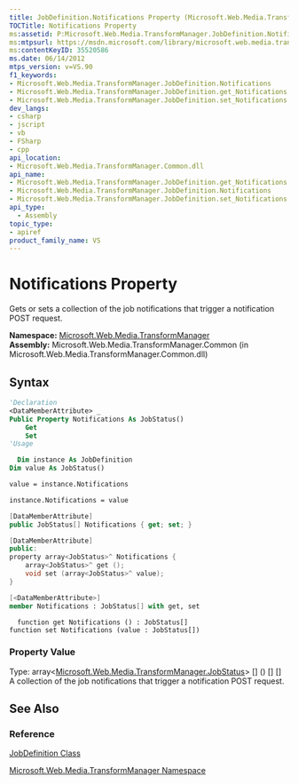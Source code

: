 ```yaml
---
title: JobDefinition.Notifications Property (Microsoft.Web.Media.TransformManager)
TOCTitle: Notifications Property
ms:assetid: P:Microsoft.Web.Media.TransformManager.JobDefinition.Notifications
ms:mtpsurl: https://msdn.microsoft.com/library/microsoft.web.media.transformmanager.jobdefinition.notifications(v=VS.90)
ms:contentKeyID: 35520586
ms.date: 06/14/2012
mtps_version: v=VS.90
f1_keywords:
- Microsoft.Web.Media.TransformManager.JobDefinition.Notifications
- Microsoft.Web.Media.TransformManager.JobDefinition.get_Notifications
- Microsoft.Web.Media.TransformManager.JobDefinition.set_Notifications
dev_langs:
- csharp
- jscript
- vb
- FSharp
- cpp
api_location:
- Microsoft.Web.Media.TransformManager.Common.dll
api_name:
- Microsoft.Web.Media.TransformManager.JobDefinition.get_Notifications
- Microsoft.Web.Media.TransformManager.JobDefinition.Notifications
- Microsoft.Web.Media.TransformManager.JobDefinition.set_Notifications
api_type:
  - Assembly
topic_type:
- apiref
product_family_name: VS
---
```


# Notifications Property

Gets or sets a collection of the job notifications that trigger a notification POST request.

**Namespace:**  [Microsoft.Web.Media.TransformManager](microsoft-web-media-transformmanager-namespace.md)  
**Assembly:**  Microsoft.Web.Media.TransformManager.Common (in Microsoft.Web.Media.TransformManager.Common.dll)

## Syntax

```vb
'Declaration
<DataMemberAttribute> _
Public Property Notifications As JobStatus()
    Get
    Set
'Usage

  Dim instance As JobDefinition
Dim value As JobStatus()

value = instance.Notifications

instance.Notifications = value
```

```csharp
[DataMemberAttribute]
public JobStatus[] Notifications { get; set; }
```

```cpp
[DataMemberAttribute]
public:
property array<JobStatus>^ Notifications {
    array<JobStatus>^ get ();
    void set (array<JobStatus>^ value);
}
```

``` fsharp
[<DataMemberAttribute>]
member Notifications : JobStatus[] with get, set
```

```jscript
  function get Notifications () : JobStatus[]
function set Notifications (value : JobStatus[])
```

### Property Value

Type: array\<[Microsoft.Web.Media.TransformManager.JobStatus](jobstatus-enumeration-microsoft-web-media-transformmanager.md)\> \[\] () \[\] \[\]  
A collection of the job notifications that trigger a notification POST request.  

## See Also

### Reference

[JobDefinition Class](jobdefinition-class-microsoft-web-media-transformmanager.md)

[Microsoft.Web.Media.TransformManager Namespace](microsoft-web-media-transformmanager-namespace.md)
